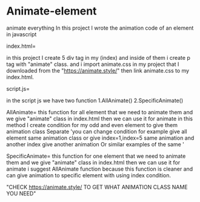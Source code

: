 # Animate-element
animate everything
In this project I wrote the animation code of an element in javascript

index.html=

 in this project I create 5 div tag in my (index) and inside of them i create p tag with "animate" class.
 and i import animate.css in my project that I downloaded from the "https://animate.style/" then link animate.css to my index.html.
  
script.js=
	
  in the script js we have two function 
   1.AllAnimate()
   2.SpecificAnimate()
	
  AllAnimate=
  this function for all element that we need to animate them and we give "animate" class in index.html then we can use it for animate
  in this method I create condition for my odd and even element to give them animation class Separate
  'you can change condition for example give all element same animation class or give index=1,index=5 same animation and another index give another animation Or similar    examples of the same '
	
  SpecificAnimate=
   this function for one element that we need to animate them and we give "animate" class in index.html then we can use it for animate
   i suggest AllAnimate function because this function is cleaner and can give animation to specific element with using index condition.
  
  
  
 "CHECK https://animate.style/ TO GET WHAT ANIMATION CLASS NAME YOU NEED"
  
  
